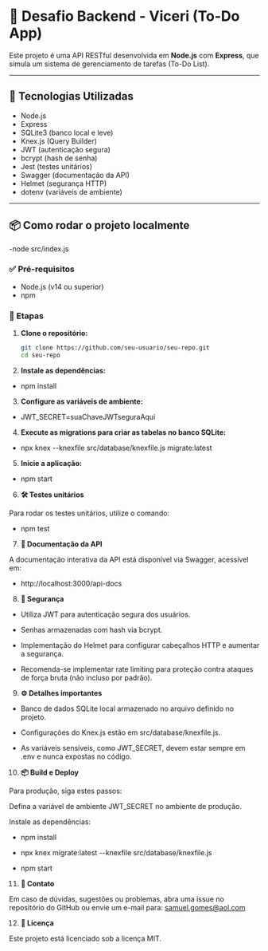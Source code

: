 # 📝 Desafio Backend - Viceri (To-Do App)

Este projeto é uma API RESTful desenvolvida em **Node.js** com **Express**, que simula um sistema de gerenciamento de tarefas (To-Do List).

---

## 🚀 Tecnologias Utilizadas

- Node.js  
- Express  
- SQLite3 (banco local e leve)  
- Knex.js (Query Builder)  
- JWT (autenticação segura)  
- bcrypt (hash de senha)  
- Jest (testes unitários)  
- Swagger (documentação da API)  
- Helmet (segurança HTTP)  
- dotenv (variáveis de ambiente)  

---

## 📦 Como rodar o projeto localmente

-node src/index.js

### ✅ Pré-requisitos

- Node.js (v14 ou superior)  
- npm  

### 🧰 Etapas

1. **Clone o repositório:**

   ```bash
   git clone https://github.com/seu-usuario/seu-repo.git
   cd seu-repo

2. **Instale as dependências:**

- npm install

3. **Configure as variáveis de ambiente:**

- JWT_SECRET=suaChaveJWTseguraAqui

4. **Execute as migrations para criar as tabelas no banco SQLite:**

- npx knex --knexfile src/database/knexfile.js migrate:latest

5. **Inicie a aplicação:**

- npm start

6. **🛠️ Testes unitários**

Para rodar os testes unitários, utilize o comando:

- npm test

7. **📄 Documentação da API**

A documentação interativa da API está disponível via Swagger, acessível em:

- http://localhost:3000/api-docs


8. **🔐 Segurança**

- Utiliza JWT para autenticação segura dos usuários.

- Senhas armazenadas com hash via bcrypt.

- Implementação do Helmet para configurar cabeçalhos HTTP e aumentar a segurança.

- Recomenda-se implementar rate limiting para proteção contra ataques de força bruta (não incluso por padrão).

9. **⚙️ Detalhes importantes**

- Banco de dados SQLite local armazenado no arquivo definido no projeto.

- Configurações do Knex.js estão em src/database/knexfile.js.

- As variáveis sensíveis, como JWT_SECRET, devem estar sempre em .env e nunca expostas no código.

10. **📦 Build e Deploy**

Para produção, siga estes passos:

Defina a variável de ambiente JWT_SECRET no ambiente de produção.

Instale as dependências:

- npm install

- npx knex migrate:latest --knexfile src/database/knexfile.js

- npm start


11. **🤝 Contato**

Em caso de dúvidas, sugestões ou problemas, abra uma issue no repositório do GitHub ou envie um e-mail para: samuel.gomes@aol.com

12. **📜 Licença**

Este projeto está licenciado sob a licença MIT.


